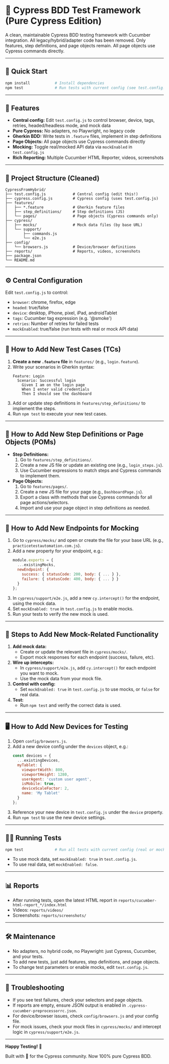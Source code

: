 # 🥒 Cypress BDD Test Framework (Pure Cypress Edition)

A clean, maintainable Cypress BDD testing framework with Cucumber integration. All legacy/hybrid/adapter code has been removed. Only features, step definitions, and page objects remain. All page objects use Cypress commands directly.

---

## 🚀 Quick Start

```bash
npm install           # Install dependencies
npm test              # Run tests with current config (see test.config.js)
```

---

## 🎯 Features
- **Central config:** Edit `test.config.js` to control browser, device, tags, retries, headed/headless mode, and mock data
- **Pure Cypress:** No adapters, no Playwright, no legacy code
- **Gherkin BDD:** Write tests in `.feature` files, implement in step definitions
- **Page Objects:** All page objects use Cypress commands directly
- **Mocking:** Toggle real/mocked API data via `mockEnabled` in `test.config.js`
- **Rich Reporting:** Multiple Cucumber HTML Reporter, videos, screenshots

---

## 📁 Project Structure (Cleaned)
```
CypressFromHybrid/
├── test.config.js            # Central config (edit this!)
├── cypress.config.js         # Cypress config (uses test.config.js)
├── features/
│   ├── *.feature             # Gherkin feature files
│   ├── step_definitions/     # Step definitions (JS)
│   └── pages/                # Page objects (Cypress commands only)
├── cypress/
│   ├── mocks/                # Mock data files (by base URL)
│   └── support/
│       ├── commands.js
│       └── e2e.js
├── config/
│   └── browsers.js           # Device/browser definitions
├── reports/                  # Reports, videos, screenshots
├── package.json
└── README.md
```

---

## ⚙️ Central Configuration
Edit `test.config.js` to control:
- `browser`: chrome, firefox, edge
- `headed`: true/false
- `device`: desktop, iPhone, pixel, iPad, androidTablet
- `tags`: Cucumber tag expression (e.g. '@smoke')
- `retries`: Number of retries for failed tests
- `mockEnabled`: true/false (run tests with real or mock API data)

---

## 🧪 How to Add New Test Cases (TCs)
1. **Create a new `.feature` file** in `features/` (e.g., `login.feature`).
2. Write your scenarios in Gherkin syntax:
   ```gherkin
   Feature: Login
     Scenario: Successful login
       Given I am on the login page
       When I enter valid credentials
       Then I should see the dashboard
   ```
3. Add or update step definitions in `features/step_definitions/` to implement the steps.
4. Run `npm test` to execute your new test cases.

---

## 🧩 How to Add New Step Definitions or Page Objects (POMs)
- **Step Definitions:**
  1. Go to `features/step_definitions/`.
  2. Create a new JS file or update an existing one (e.g., `login_steps.js`).
  3. Use Cucumber expressions to match steps and Cypress commands to implement them.
- **Page Objects:**
  1. Go to `features/pages/`.
  2. Create a new JS file for your page (e.g., `DashboardPage.js`).
  3. Export a class with methods that use Cypress commands for all page actions/selectors.
  4. Import and use your page object in step definitions as needed.

---

## 🧪 How to Add New Endpoints for Mocking
1. Go to `cypress/mocks/` and open or create the file for your base URL (e.g., `practicetestautomation.com.js`).
2. Add a new property for your endpoint, e.g.:
   ```js
   module.exports = {
     ...existingMocks,
     newEndpoint: {
       success: { statusCode: 200, body: { ... } },
       failure: { statusCode: 400, body: { ... } }
     }
   };
   ```
3. In `cypress/support/e2e.js`, add a new `cy.intercept()` for the endpoint, using the mock data.
4. Set `mockEnabled: true` in `test.config.js` to enable mocks.
5. Run your tests to verify the new mock is used.

---

## 🧪 Steps to Add New Mock-Related Functionality
1. **Add mock data:**
   - Create or update the relevant file in `cypress/mocks/`.
   - Export mock responses for each endpoint (success, failure, etc).
2. **Wire up intercepts:**
   - In `cypress/support/e2e.js`, add `cy.intercept()` for each endpoint you want to mock.
   - Use the mock data from your mock file.
3. **Control with config:**
   - Set `mockEnabled: true` in `test.config.js` to use mocks, or `false` for real data.
4. **Test:**
   - Run `npm test` and verify the correct data is used.

---

## 🖥️ How to Add New Devices for Testing
1. Open `config/browsers.js`.
2. Add a new device config under the `devices` object, e.g.:
   ```js
   const devices = {
     ...existingDevices,
     myTablet: {
       viewportWidth: 800,
       viewportHeight: 1280,
       userAgent: 'custom user agent',
       isMobile: true,
       deviceScaleFactor: 2,
       name: 'My Tablet'
     }
   };
   ```
3. Reference your new device in `test.config.js` under the `device` property.
4. Run `npm test` to use the new device settings.

---

## 🏃‍♂️ Running Tests
```bash
npm test              # Run all tests with current config (real or mock data)
```
- To use mock data, set `mockEnabled: true` in `test.config.js`.
- To use real data, set `mockEnabled: false`.

---

## 📊 Reports
- After running tests, open the latest HTML report in `reports/cucumber-html-report_*/index.html`
- Videos: `reports/videos/`
- Screenshots: `reports/screenshots/`

---

## 🛠️ Maintenance
- No adapters, no hybrid code, no Playwright: just Cypress, Cucumber, and your tests.
- To add new tests, just add features, step definitions, and page objects.
- To change test parameters or enable mocks, edit `test.config.js`.

---

## 🐛 Troubleshooting
- If you see test failures, check your selectors and page objects.
- If reports are empty, ensure JSON output is enabled in `.cypress-cucumber-preprocessorrc.json`.
- For device/browser issues, check `config/browsers.js` and your config file.
- For mock issues, check your mock files in `cypress/mocks/` and intercept logic in `cypress/support/e2e.js`.

---

**Happy Testing!** 🎉

Built with 💙 for the Cypress community. Now 100% pure Cypress BDD.
